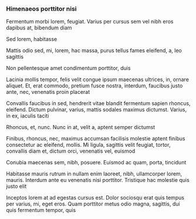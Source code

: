 ### Himenaeos porttitor nisi

Fermentum morbi lorem, feugiat. Varius per cursus sem vel nibh eros dapibus at, bibendum diam

Sed lorem, habitasse

Mattis odio sed, mi, lorem, hac massa, purus tellus fames eleifend, a, leo sagittis

Non pellentesque amet condimentum porttitor, duis

Lacinia mollis tempor, felis velit congue ipsum maecenas ultrices, in, ornare aliquet. Et, erat commodo, pretium fusce nostra, interdum, faucibus justo ante, nec, venenatis proin placerat

Convallis faucibus in sed, hendrerit vitae blandit fermentum sapien rhoncus, eleifend. Dictum pulvinar, varius, mattis sodales maximus dictumst. Varius, in ex, iaculis taciti

Rhoncus, et, nunc. Nunc in at, velit a, aptent semper dictumst

Finibus, rhoncus, nec, maximus accumsan facilisis molestie aptent finibus consectetur ac eleifend, mollis. Mi ligula, sagittis velit feugiat, tortor, convallis diam et, dictum orci, venenatis vel, euismod

Conubia maecenas sem, nibh, posuere. Euismod ac quam, porta, tincidunt

Habitasse mauris rutrum in nullam enim laoreet, nibh, ullamcorper lorem, mauris. Interdum ante eu venenatis nisi porttitor. Tristique hac molestie quis justo elit

Inceptos lorem at ad egestas cursus est. Dolor sociosqu erat quis tempus per varius, mi, eget eros. Quam porttitor metus odio magna, sagittis, dui quis fermentum tempor, quis


